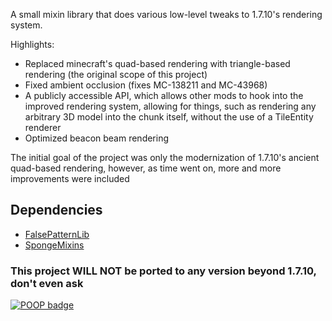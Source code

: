 A small mixin library that does various low-level tweaks to 1.7.10's rendering system.

Highlights:
- Replaced minecraft's quad-based rendering with triangle-based rendering (the original scope of this project)
- Fixed ambient occlusion (fixes MC-138211 and MC-43968)
- A publicly accessible API, which allows other mods to hook into the improved rendering system, allowing for things, such as rendering any arbitrary 3D model into the chunk itself, without the use of a TileEntity renderer
- Optimized beacon beam rendering

The initial goal of the project was only the modernization of 1.7.10's ancient quad-based rendering, however, as time went on, more and more improvements were included

## Dependencies
- [FalsePatternLib](https://github.com/FalsePattern/FalsePatternLib)
- [SpongeMixins](https://github.com/TimeConqueror/SpongeMixins)

### This project WILL NOT be ported to any version beyond 1.7.10, don't even ask

[![POOP badge](https://raw.githubusercontent.com/gist/poop-person/991e80f390384bbeef09d208bff208f4/raw/a9ef83add84a70f2202896c2d81117ff7b169be1/poop-badge.svg)](https://gist.github.com/poop-person/991e80f390384bbeef09d208bff208f4)
